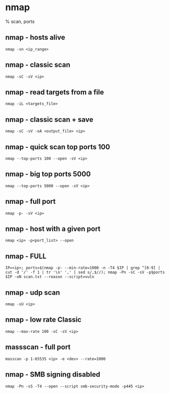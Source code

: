 # nmap

% scan, ports

## nmap - hosts alive
```
nmap -sn <ip_range>
```

## nmap - classic scan
```
nmap -sC -sV <ip>
```

## nmap - read targets from a file
```
nmap -iL <targets_file>
```

## nmap - classic scan + save
```
nmap -sC -sV -oA <output_file> <ip>
```

## nmap - quick scan top ports 100
```
nmap --top-ports 100 --open -sV <ip>
```

## nmap - big top ports 5000
```
nmap --top-ports 5000 --open -sV <ip>
```

## nmap - full port
```
nmap -p- -sV <ip>
```

## nmap - host with a given port
```
nmap <ip> -p<port_list> --open
```

## nmap - FULL
```
IP=<ip>; ports=$(nmap -p- --min-rate=1000 -n -T4 $IP | grep ^[0-9] | cut -d '/' -f 1 | tr '\n' ',' | sed s/,$//); nmap -Pn -sC -sV -p$ports $IP -oN scan.txt --reason --script=vuln
```

## nmap - udp scan
```
nmap -sU <ip>
```

## nmap - low rate Classic
```
nmap --max-rate 100 -sC -sV <ip>
```

## massscan - full port
```
masscan -p 1-65535 <ip> -e <dev> --rate=1000
```

## nmap - SMB signing disabled
```
nmap -Pn -sS -T4 --open --script smb-security-mode -p445 <ip>
```
